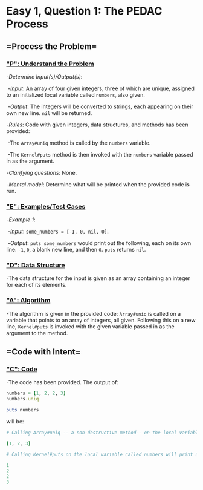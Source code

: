 # Easy 1, Question 1: The PEDAC Process



## =Process the Problem=



### <u>"P": Understand the Problem</u>



-*Determine Input(s)/Output(s)*:

​	-*Input*: An array of four given integers, three of which are unique, assigned to an initialized local variable called ```numbers```, also given.

​	-*Output*: The integers will be converted to strings, each appearing on their own new line. ```nil``` will be returned.



-*Rules*: Code with given integers, data structures, and methods has been provided:

​	-The ```Array#uniq``` method is called by the ```numbers``` variable. 

​	-The ```Kernel#puts``` method is then invoked with the ```numbers``` variable passed in as the argument.



-*Clarifying questions*: None.



-*Mental model*: Determine what will be printed when the provided code is run. 



### <u>"E": Examples/Test Cases</u>



-*Example 1*:

​	-*Input*: ```some_numbers = [-1, 0, nil, 0]```.

​	-*Output*: ```puts some_numbers``` would print out the following, each on its own line: ```-1```, ```0```, a blank new line, and then ```0```. ```puts``` returns ```nil```.



### <u>"D": Data Structure</u>



-The data structure for the input is given as an array containing an integer for each of its elements.



### <u>"A": Algorithm</u>



-The algorithm is given in the provided code: ```Array#uniq``` is called on a variable that points to an array of integers, all given. Following this on a new line, ```Kernel#puts``` is invoked with the given variable passed in as the argument to the method.



## =Code with Intent=



### <u>"C": Code</u>



-The code has been provided. The output of:

```ruby
numbers = [1, 2, 2, 3]
numbers.uniq

puts numbers
```

will be:

```Ruby
# Calling Array#uniq -- a non-destructive method-- on the local variable called numbers will return this new array containing only the unique, i.e., non-repeating, integers from the array that numbers is pointing to.

[1, 2, 3] 

# Calling Kernel#puts on the local variable called numbers will print out the following, with each integer being converted to a string and printed on its own line.

1
2
2
3

```
